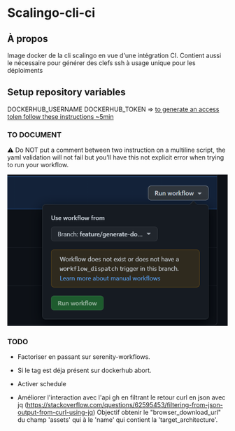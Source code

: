 # Scalingo-cli-ci

## À propos

Image docker de la cli scalingo en vue d'une intégration CI.
Contient aussi le nécessaire pour générer des clefs ssh à usage unique pour les déploiments

## Setup repository variables
DOCKERHUB_USERNAME
DOCKERHUB_TOKEN => [to generate an access tolen follow these instructions ~5min](https://docs.docker.com/docker-hub/access-tokens/)

### TO DOCUMENT

:warning: Do NOT put a comment between two instruction on a multiline script, the yaml validation will not fail but you'll have this not explicit error when trying to run your workflow.

![img.png](img.png)

### TODO
- Factoriser en passant sur serenity-workflows.
- Si le tag est déja présent sur dockerhub abort.
- Activer schedule

- Améliorer l'interaction avec l'api gh en filtrant le retour curl en json avec jq (https://stackoverflow.com/questions/62595453/filtering-from-json-output-from-curl-using-jq)
  Objectif obtenir le "browser_download_url" du champ 'assets' qui à le 'name' qui contient la 'target_architecture'.